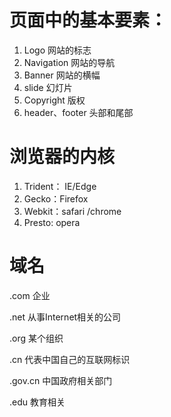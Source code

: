 # 页面中的基本要素：

1.  Logo 网站的标志
2. Navigation 网站的导航
3. Banner 网站的横幅
4. slide 幻灯片
5. Copyright 版权
6. header、footer 头部和尾部

# 浏览器的内核

1. Trident： IE/Edge
2. Gecko：Firefox
3. Webkit：safari /chrome
4. Presto:   opera 

# 域名

.com   企业

.net  从事Internet相关的公司

.org   某个组织

.cn  代表中国自己的互联网标识

.gov.cn 中国政府相关部门

.edu  教育相关